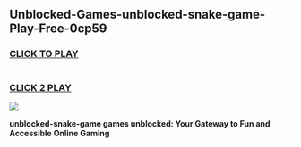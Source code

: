 
## Unblocked-Games-unblocked-snake-game-Play-Free-0cp59
<h3>
<a href="https://premium76.site?title=unblocked-snake-game&ref=10A">CLICK TO PLAY</a></h3>
<hr>

<h3>
<a href="https://premium76.site?title=unblocked-snake-game&ref=10A">CLICK 2 PLAY</a>
  
</h3>

<a href="https://premium76.site?title=unblocked-snake-game&ref=10A"><img src="https://clearcache.store/games.png"></a>


**unblocked-snake-game games unblocked: Your Gateway to Fun and Accessible Online Gaming**
